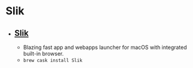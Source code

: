 # Slik
- [Slik](https://apps.inspira.io/slik/)
  - 
  - Blazing fast app and webapps launcher for macOS with integrated built-in browser.
  - `brew cask install Slik`
